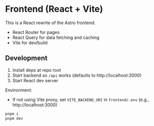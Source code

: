 # Frontend (React + Vite)

This is a React rewrite of the Astro frontend.

- React Router for pages
- React Query for data fetching and caching
- Vite for dev/build

## Development

1. Install deps at repo root
2. Start backend so `/api` works (defaults to http://localhost:3000)
3. Start React dev server

Environment:
- If not using Vite proxy, set `VITE_BACKEND_URI` in `frontend/.env` (e.g., http://localhost:3000)

```bash
pnpm i
pnpm dev
```
